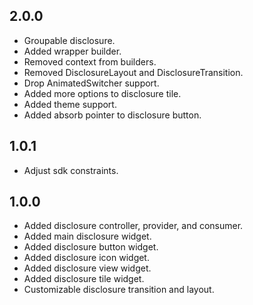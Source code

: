 ## 2.0.0

* Groupable disclosure.
* Added wrapper builder.
* Removed context from builders.
* Removed DisclosureLayout and DisclosureTransition.
* Drop AnimatedSwitcher support.
* Added more options to disclosure tile.
* Added theme support.
* Added absorb pointer to disclosure button.

## 1.0.1

* Adjust sdk constraints.

## 1.0.0

* Added disclosure controller, provider, and consumer.
* Added main disclosure widget.
* Added disclosure button widget.
* Added disclosure icon widget.
* Added disclosure view widget.
* Added disclosure tile widget.
* Customizable disclosure transition and layout.
